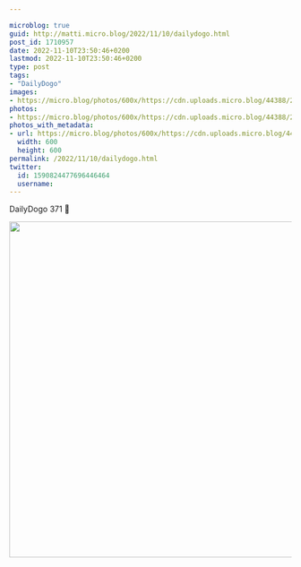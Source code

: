```yaml
---

microblog: true
guid: http://matti.micro.blog/2022/11/10/dailydogo.html
post_id: 1710957
date: 2022-11-10T23:50:46+0200
lastmod: 2022-11-10T23:50:46+0200
type: post
tags:
- "DailyDogo"
images:
- https://micro.blog/photos/600x/https://cdn.uploads.micro.blog/44388/2022/28aaec58fd.jpg
photos:
- https://micro.blog/photos/600x/https://cdn.uploads.micro.blog/44388/2022/28aaec58fd.jpg
photos_with_metadata:
- url: https://micro.blog/photos/600x/https://cdn.uploads.micro.blog/44388/2022/28aaec58fd.jpg
  width: 600
  height: 600
permalink: /2022/11/10/dailydogo.html
twitter:
  id: 1590824477696446464
  username:
---
```

DailyDogo 371 🐶

<img src="/media/uploads/2022/28aaec58fd.jpg" width="600" height="600" alt="" />
